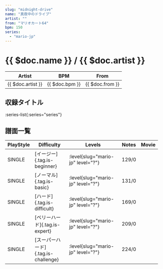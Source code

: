 ```yaml
---
slug: "midnight-drive"
name: "真夜中のドライブ"
artist: ""
from: "マリオカート64"
bpm: 150
series:
  - "mario-jp"
---
```


# {{ $doc.name }} / {{ $doc.artist }}

|Artist|BPM|From|
|------|---|----|
|{{ $doc.artist }}|{{ $doc.bpm }}|{{ $doc.from }}|

## 収録タイトル

:series-list{:series="series"}

## 譜面一覧

|PlayStyle|Difficulty|Levels|Notes|Movie|
|---------|----------|------|-----|-----|
|SINGLE|[イージー]{.tag.is-beginner}|<div class="field is-grouped is-grouped-multiline"> :level{slug="mario-jp" level="?"}</div>|129/0||
|SINGLE|[ノーマル]{.tag.is-basic}|<div class="field is-grouped is-grouped-multiline"> :level{slug="mario-jp" level="?"}</div>|131/0||
|SINGLE|[ハード]{.tag.is-difficult}|<div class="field is-grouped is-grouped-multiline"> :level{slug="mario-jp" level="?"}</div>|169/0||
|SINGLE|[ベリーハード]{.tag.is-expert}|<div class="field is-grouped is-grouped-multiline"> :level{slug="mario-jp" level="?"}</div>|209/0||
|SINGLE|[スーパーハード]{.tag.is-challenge}|<div class="field is-grouped is-grouped-multiline"> :level{slug="mario-jp" level="?"}</div>|224/0||
